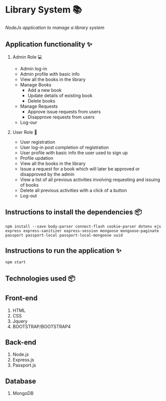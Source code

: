 # Library System :books:
###### NodeJs application to manage a library system 

## Application functionality :sparkles:
1. Admin Role :computer:
   - Admin log-in
   - Admin profile with basic info
   - View all the books in the library
   - Manage Books
     - Add a new book
     - Update details of existing book
     - Delete books
   - Manage Requests
     - Approve issue requests from users
     - Disapprove requests from users
   - Log-our

2. User Role :bust_in_silhouette:
   - User registration
   - User log-in post completion of registration
   - User profile with basic info the user used to sign up
   - Profile updation 
   - View all the books in the library
   - Issue a request for a book which will later be approved or disapproved by the admin
   - View a list of all previous activities involving requesting and issuing of books
   - Delete all previous activities with a click of a button
   - Log-out    


## Instructions to install the dependencies :package:
```
npm install --save body-parser connect-flash cookie-parser dotenv ejs express express-sanitizer express-session mongoose mongoose-paginate passport passport-local passport-local-mongoose uuid
```

## Instructions to run the application :sparkles:
```
npm start
```

## Technologies used :package: 
## Front-end 
1. HTML
2. CSS
3. Jquery
4. BOOTSTRAP/BOOTSTRAP4

## Back-end
1. Node.js
2. Express.js
3. Passport.js

## Database
1. MongoDB

